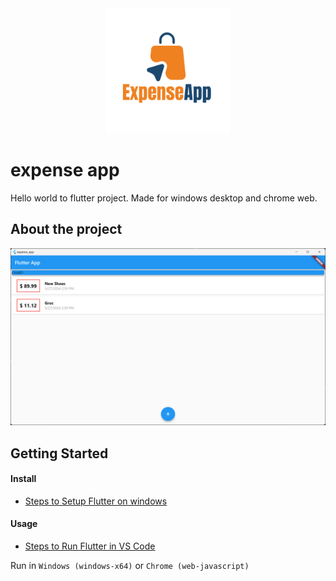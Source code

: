 <!-- Insert logo -->
<div align="center">
    <img src="images/expenseapp-logo.png" alt="Logo" width="200" height="200">
</div>

# expense app

Hello world to flutter project. Made for windows desktop and chrome web.

## About the project
<!-- Insert snapshot photo -->
![screenshot image](images/Screenshot-expenseapp.png)

## Getting Started

#### Install
<!-- install libraries -->
- [Steps to Setup Flutter on windows](https://docs.flutter.dev/get-started/install/windows/desktop)

#### Usage
<!-- run program -->
- [Steps to Run Flutter in VS Code](https://docs.flutter.dev/get-started/test-drive?tab=vscode)

Run in `Windows (windows-x64)` or `Chrome (web-javascript)`
